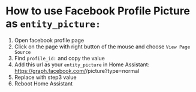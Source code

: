 # How to use Facebook Profile Picture as `entity_picture:`
  
1. Open facebook profile page
2. Click on the page with right button of the mouse and choose `View Page Source`
3. Find `profile_id:` and copy the value
4. Add this url as your `entity_picture` in Home Assistant: https://graph.facebook.com/<FacebookID>/picture?type=normal
5. Replace <FacebookID> with step3 value
6. Reboot Home Assistant
